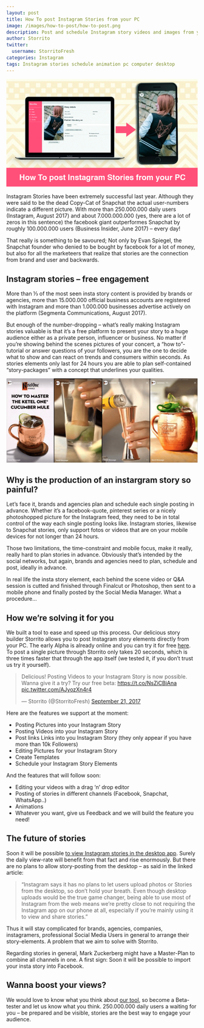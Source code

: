 ```yaml
---
layout: post
title: How To post Instagram Stories from your PC
image: /images/how-to-post/how-to-post.png
description: Post and schedule Instagram story videos and images from your pc.
author: Storrito
twitter:
  username: StorritoFresh
categories: Instagram
tags: Instagram stories schedule animation pc computer desktop
---
```


![How to post](/images/how-to-post/how-to-post.png "How to post Instagram stories from your PC")

Instagram Stories have been extremely successful last year. Although they were said to be the dead Copy-Cat of Snapchat the actual user-numbers indicate a different picture. With more than 250.000.000 daily users (Instagram, August 2017) and about 7.000.000.000 (yes, there are a lot of zeros in this sentence) the facebook giant outperformes Snapchat by roughly 100.000.000 users (Business Insider, June 2017) – every day!
<!--more-->
That really is something to be savoured; Not only by Evan Spiegel, the Snapchat founder who denied to be bought by facebook for a lot of money, but also for all the marketeers that realize that stories are the connection from brand and user and backwards.

## Instagram stories – free engagement

More than ⅓ of the most seen insta story content is provided by brands or agencies, more than 15.000.000 official business accounts are registered with Instagram and more than 1.000.000 businesses advertise actively on the platform (Segmenta Communications, August 2017).

But enough of the number-dropping – what’s really making Instagram stories valuable is that it’s a free platform to present your story to a huge audience either as a private person, influencer or business. No matter if you’re showing behind the scenes pictures of your concert, a “how to”-tutorial or answer questions of your followers, you are the one to decide what to show and can react on trends and consumers within seconds. As stories elements only last for 24 hours you are able to plan self-contained “story-packages” with a concept that underlines your qualities.

!["Post Quality"](/images/how-to-post/post-quality.png "Post quality is key")

## Why is the production of an instargram story so painful?

Let’s face it, brands and agencies plan and schedule each single posting in advance. Whether it’s a facebook-quote, pinterest series or a nicely photoshopped picture for the Instagram feed, they need to be in total control of the way each single posting looks like. Instagram stories, likewise to Snapchat stories, only support fotos or videos that are on your mobile devices for not longer than 24 hours.

Those two limitations, the time-constraint and mobile focus, make it really, really hard to plan stories in advance. Obviously that’s intended by the social networks, but again, brands and agencies need to plan, schedule and post, ideally in advance.

In real life the insta story element, each behind the scene video or Q&A session is cutted and finished through Finalcut or Photoshop, then sent to a mobile phone and finally posted by the Social Media Manager. What a procedure…

## How we’re solving it for you

We built a tool to ease and speed up this process. Our delicious story builder Storrito allows you to post Instagram story elements directly from your PC. The early Alpha is already online and you can try it for free [here](https://app.storrito.com/). To post a single picture through Storrito only takes 20 seconds, which is three times faster that through the app itself (we tested it, if you don’t trust us try it yourself).

<blockquote class="twitter-video" data-lang="en">
<p lang="en" dir="ltr">Delicious! Posting Videos to your Instagram Story is now possible. Wanna give it a try? Try our free beta: <a href="https://t.co/NsZiCBiAna">https://t.co/NsZiCBiAna</a> <a href="https://t.co/AJyozXn4r4">pic.twitter.com/AJyozXn4r4</a></p>
<p>&mdash; Storrito (@StorritoFresh) <a href="https://twitter.com/StorritoFresh/status/910795475544154112?ref_src=twsrc%5Etfw">September 21, 2017</a></p></blockquote>
<p><script async src="//platform.twitter.com/widgets.js" charset="utf-8"></script></p>

Here are the features we support at the moment:
- Posting Pictures into your Instagram Story
- Posting Videos into your Instagram Story
- Post links Links into you Instagram Story (they only appear if you have more than 10k Followers)
- Editing Pictures for your Instagram Story
- Create Templates
- Schedule your Instagram Story Elements

And the features that will follow soon:
- Editing your videos with a drag ‘n’ drop editor
- Posting of stories in different channels (Facebook, Snapchat, WhatsApp..)
- Animations
- Whatever you want, give us Feedback and we will build the feature you need!

## The future of stories

Soon it will be possible [to view Instagram stories in the desktop app](https://www.theverge.com/2017/8/31/16233416/instagram-stories-mobile-desktop-web-support). Surely the daily view-rate will benefit from that fact and rise enormously. But there are no plans to allow story-posting from the desktop – as said in the linked article:

> “Instagram says it has no plans to let users upload photos or Stories from the desktop, so don’t hold your breath. Even though desktop uploads would be the true game changer, being able to use most of Instagram from the web means we’re pretty close to not requiring the Instagram app on our phone at all, especially if you’re mainly using it to view and share stories.”

Thus it will stay complicated for brands, agencies, companies, instagramers, professional Social Media Users in general to arrange their story-elements. A problem that we aim to solve with Storrito.

Regarding stories in general, Mark Zuckerberg might have a Master-Plan to combine all channels in one. A first sign: Soon it will be possible to import your insta story into Facebook.

## Wanna boost your views?

We would love to know what you think about [our tool](https://app.storrito.com/), so become a Beta-tester and let us know what you think. 250.000.000 daily users a waiting for you – be prepared and be visible, stories are the best way to engage your audience.
